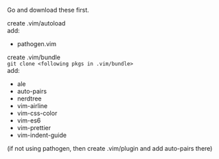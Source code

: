 Go and download these first.

create .vim/autoload <br />
add: <br />

- pathogen.vim

create .vim/bundle <br />
`git clone <following pkgs in .vim/bundle>`<br/>
add: <br />

- ale
- auto-pairs
- nerdtree
- vim-airline
- vim-css-color
- vim-es6
- vim-prettier
- vim-indent-guide

(if not using pathogen, then create .vim/plugin and add auto-pairs there)
